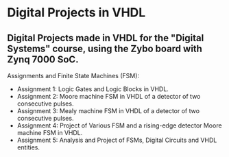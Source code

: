 # Digital Projects in VHDL

## Digital Projects made in VHDL for the "Digital Systems" course, using the Zybo board with Zynq 7000 SoC.

Assignments and Finite State Machines (FSM):

- Assignment 1: Logic Gates and Logic Blocks in VHDL.
- Assignment 2: Moore machine FSM in VHDL of a detector of two consecutive pulses.
- Assignment 3: Mealy machine FSM in VHDL of a detector of two consecutive pulses.
- Assignment 4: Project of Various FSM and a rising-edge detector Moore machine FSM in VHDL.
- Assignment 5: Analysis and Project of FSMs, Digital Circuits and VHDL entities.
